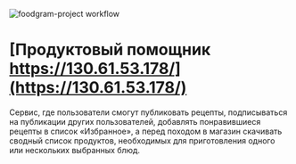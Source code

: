![foodgram-project workflow](https://github.com/tetyorkin/foodgram-project/workflows/foodgram%20project/badge.svg)

# [Продуктовый помощник https://130.61.53.178/](https://130.61.53.178/)

Сервис, где пользователи смогут публиковать рецепты, подписываться на публикации других пользователей, добавлять понравившиеся рецепты в список «Избранное», а перед походом в магазин скачивать сводный список продуктов, необходимых для приготовления одного или нескольких выбранных блюд.


